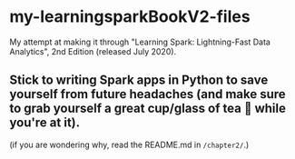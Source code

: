 # my-learningsparkBookV2-files
My attempt at making it through "Learning Spark: Lightning-Fast Data Analytics", 2nd Edition (released July 2020).

## Stick to writing Spark apps in Python to save yourself from future headaches (and make sure to grab yourself a great cup/glass of tea 🍵  while you're at it).
(if you are wondering why, read the README.md in `/chapter2/`.)
